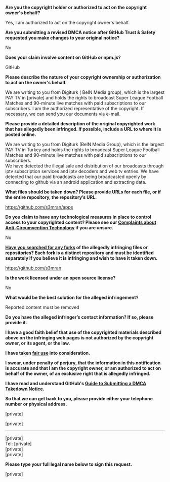 **Are you the copyright holder or authorized to act on the copyright owner's behalf?**

Yes, I am authorized to act on the copyright owner's behalf.

**Are you submitting a revised DMCA notice after GitHub Trust & Safety requested you make changes to your original notice?**

No

**Does your claim involve content on GitHub or npm.js?**

GitHub

**Please describe the nature of your copyright ownership or authorization to act on the owner's behalf.**

We are writing to you from Digiturk ( BeIN Media group), which is the largest PAY TV in [private] and holds the rights to broadcast Super League Football Matches and 90-minute live matches with paid subscriptions to our subscribers. I am the authorized representative of the copyright. If necessary, we can send you our documents via e-mail.

**Please provide a detailed description of the original copyrighted work that has allegedly been infringed. If possible, include a URL to where it is posted online.**

We are writing to you from Digiturk (BeIN Media Group), which is the largest PAY TV in Turkey and holds the rights to broadcast Super League Football Matches and 90-minute live matches with paid subscriptions to our subscribers.  
We have detected the illegal sale and distribution of our broadcasts through iptv subscription services and iptv decoders and web tv entries. We have detected that our paid broadcasts are being broadcasted openly by connecting to github via an android application and extracting data.

**What files should be taken down? Please provide URLs for each file, or if the entire repository, the repository’s URL.**

https://github.com/s3mran/apps

**Do you claim to have any technological measures in place to control access to your copyrighted content? Please see our <a href="https://docs.github.com/articles/guide-to-submitting-a-dmca-takedown-notice#complaints-about-anti-circumvention-technology">Complaints about Anti-Circumvention Technology</a> if you are unsure.**

No

**<a href="https://docs.github.com/articles/dmca-takedown-policy#b-what-about-forks-or-whats-a-fork">Have you searched for any forks</a> of the allegedly infringing files or repositories? Each fork is a distinct repository and must be identified separately if you believe it is infringing and wish to have it taken down.**

https://github.com/s3mran

**Is the work licensed under an open source license?**

No

**What would be the best solution for the alleged infringement?**

Reported content must be removed

**Do you have the alleged infringer’s contact information? If so, please provide it.**

**I have a good faith belief that use of the copyrighted materials described above on the infringing web pages is not authorized by the copyright owner, or its agent, or the law.**

**I have taken <a href="https://www.lumendatabase.org/topics/22">fair use</a> into consideration.**

**I swear, under penalty of perjury, that the information in this notification is accurate and that I am the copyright owner, or am authorized to act on behalf of the owner, of an exclusive right that is allegedly infringed.**

**I have read and understand GitHub's <a href="https://docs.github.com/articles/guide-to-submitting-a-dmca-takedown-notice/">Guide to Submitting a DMCA Takedown Notice</a>.**

**So that we can get back to you, please provide either your telephone number or physical address.**

[private]

[private]  
____________________________  
[private]  
Tel: [private]  
[private]  
[private]  

**Please type your full legal name below to sign this request.**

[private]  
